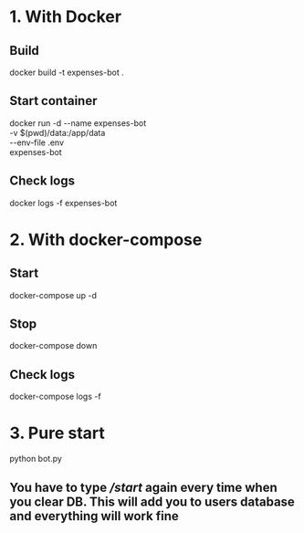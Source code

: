 # 1. With Docker

## Build
  docker build -t expenses-bot .

## Start container
  docker run -d --name expenses-bot \
    -v $(pwd)/data:/app/data \
    --env-file .env \
    expenses-bot

## Check logs
  docker logs -f expenses-bot

# 2. With docker-compose

## Start
  docker-compose up -d

## Stop
  docker-compose down

## Check logs
  docker-compose logs -f

# 3. Pure start
  python bot.py

## You have to type ***/start*** again every time when you clear DB. **This will add you to users database** and everything will work fine
